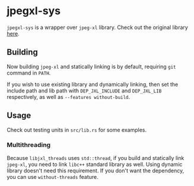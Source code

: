 # jpegxl-sys

`jpegxl-sys` is a wrapper over `jpeg-xl` library. Check out the original library [here](https://gitlab.com/wg1/jpeg-xl).

## Building

Now building `jpeg-xl` and statically linking is by default, requiring `git` command in `PATH`.

If you wish to use existing library and dynamically linking, then set the include path and lib path
with `DEP_JXL_INCLUDE` and `DEP_JXL_LIB` respectively, as well as `--features without-build`.

## Usage

Check out testing units in `src/lib.rs` for some examples.

### Multithreading

Because `libjxl_threads` uses `std::thread`, if you build and statically link `jpeg-xl`, you need to
link `libc++` standard library as well. Using dynamic library doesn't need this requirement.
If you don't want the dependency, you can use `without-threads` feature.
